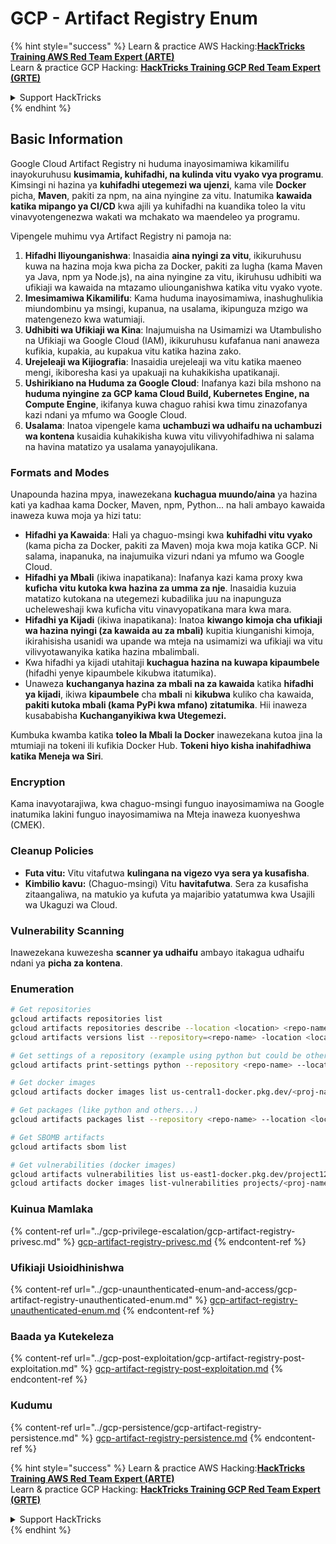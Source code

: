 # GCP - Artifact Registry Enum

{% hint style="success" %}
Learn & practice AWS Hacking:<img src="../../../.gitbook/assets/image (1).png" alt="" data-size="line">[**HackTricks Training AWS Red Team Expert (ARTE)**](https://training.hacktricks.xyz/courses/arte)<img src="../../../.gitbook/assets/image (1).png" alt="" data-size="line">\
Learn & practice GCP Hacking: <img src="../../../.gitbook/assets/image (2).png" alt="" data-size="line">[**HackTricks Training GCP Red Team Expert (GRTE)**<img src="../../../.gitbook/assets/image (2).png" alt="" data-size="line">](https://training.hacktricks.xyz/courses/grte)

<details>

<summary>Support HackTricks</summary>

* Check the [**subscription plans**](https://github.com/sponsors/carlospolop)!
* **Join the** 💬 [**Discord group**](https://discord.gg/hRep4RUj7f) or the [**telegram group**](https://t.me/peass) or **follow** us on **Twitter** 🐦 [**@hacktricks\_live**](https://twitter.com/hacktricks\_live)**.**
* **Share hacking tricks by submitting PRs to the** [**HackTricks**](https://github.com/carlospolop/hacktricks) and [**HackTricks Cloud**](https://github.com/carlospolop/hacktricks-cloud) github repos.

</details>
{% endhint %}

## Basic Information

Google Cloud Artifact Registry ni huduma inayosimamiwa kikamilifu inayokuruhusu **kusimamia, kuhifadhi, na kulinda vitu vyako vya programu**. Kimsingi ni hazina ya **kuhifadhi utegemezi wa ujenzi**, kama vile **Docker** picha, **Maven**, pakiti za npm, na aina nyingine za vitu. Inatumika **kawaida katika mipango ya CI/CD** kwa ajili ya kuhifadhi na kuandika toleo la vitu vinavyotengenezwa wakati wa mchakato wa maendeleo ya programu.

Vipengele muhimu vya Artifact Registry ni pamoja na:

1. **Hifadhi Iliyounganishwa**: Inasaidia **aina nyingi za vitu**, ikikuruhusu kuwa na hazina moja kwa picha za Docker, pakiti za lugha (kama Maven ya Java, npm ya Node.js), na aina nyingine za vitu, ikiruhusu udhibiti wa ufikiaji wa kawaida na mtazamo uliounganishwa katika vitu vyako vyote.
2. **Imesimamiwa Kikamilifu**: Kama huduma inayosimamiwa, inashughulikia miundombinu ya msingi, kupanua, na usalama, ikipunguza mzigo wa matengenezo kwa watumiaji.
3. **Udhibiti wa Ufikiaji wa Kina**: Inajumuisha na Usimamizi wa Utambulisho na Ufikiaji wa Google Cloud (IAM), ikikuruhusu kufafanua nani anaweza kufikia, kupakia, au kupakua vitu katika hazina zako.
4. **Urejeleaji wa Kijiografia**: Inasaidia urejeleaji wa vitu katika maeneo mengi, ikiboresha kasi ya upakuaji na kuhakikisha upatikanaji.
5. **Ushirikiano na Huduma za Google Cloud**: Inafanya kazi bila mshono na **huduma nyingine za GCP kama Cloud Build, Kubernetes Engine, na Compute Engine**, ikifanya kuwa chaguo rahisi kwa timu zinazofanya kazi ndani ya mfumo wa Google Cloud.
6. **Usalama**: Inatoa vipengele kama **uchambuzi wa udhaifu na uchambuzi wa kontena** kusaidia kuhakikisha kuwa vitu vilivyohifadhiwa ni salama na havina matatizo ya usalama yanayojulikana.

### Formats and Modes

Unapounda hazina mpya, inawezekana **kuchagua muundo/aina** ya hazina kati ya kadhaa kama Docker, Maven, npm, Python... na hali ambayo kawaida inaweza kuwa moja ya hizi tatu:

* **Hifadhi ya Kawaida**: Hali ya chaguo-msingi kwa **kuhifadhi vitu vyako** (kama picha za Docker, pakiti za Maven) moja kwa moja katika GCP. Ni salama, inapanuka, na inajumuika vizuri ndani ya mfumo wa Google Cloud.
* **Hifadhi ya Mbali** (ikiwa inapatikana): Inafanya kazi kama proxy kwa **kuficha vitu kutoka kwa hazina za umma za nje**. Inasaidia kuzuia matatizo kutokana na utegemezi kubadilika juu na inapunguza ucheleweshaji kwa kuficha vitu vinavyopatikana mara kwa mara.
* **Hifadhi ya Kijadi** (ikiwa inapatikana): Inatoa **kiwango kimoja cha ufikiaji wa hazina nyingi (za kawaida au za mbali)** kupitia kiunganishi kimoja, ikirahisisha usanidi wa upande wa mteja na usimamizi wa ufikiaji wa vitu vilivyotawanyika katika hazina mbalimbali.
* Kwa hifadhi ya kijadi utahitaji **kuchagua hazina na kuwapa kipaumbele** (hifadhi yenye kipaumbele kikubwa itatumika).
* Unaweza **kuchanganya hazina za mbali na za kawaida** katika **hifadhi ya kijadi**, ikiwa **kipaumbele** cha **mbali** ni **kikubwa** kuliko cha kawaida, **pakiti kutoka mbali (kama PyPi kwa mfano) zitatumika**. Hii inaweza kusababisha **Kuchanganyikiwa kwa Utegemezi.**

Kumbuka kwamba katika **toleo la Mbali la Docker** inawezekana kutoa jina la mtumiaji na tokeni ili kufikia Docker Hub. **Tokeni hiyo kisha inahifadhiwa katika Meneja wa Siri**.

### Encryption

Kama inavyotarajiwa, kwa chaguo-msingi funguo inayosimamiwa na Google inatumika lakini funguo inayosimamiwa na Mteja inaweza kuonyeshwa (CMEK).

### Cleanup Policies

* **Futa vitu:** Vitu vitafutwa **kulingana na vigezo vya sera ya kusafisha**.
* **Kimbilio kavu:** (Chaguo-msingi) Vitu **havitafutwa**. Sera za kusafisha zitaangaliwa, na matukio ya kufuta ya majaribio yatatumwa kwa Usajili wa Ukaguzi wa Cloud.

### Vulnerability Scanning

Inawezekana kuwezesha **scanner ya udhaifu** ambayo itakagua udhaifu ndani ya **picha za kontena**.

### Enumeration
```bash
# Get repositories
gcloud artifacts repositories list
gcloud artifacts repositories describe --location <location> <repo-name>
gcloud artifacts versions list --repository=<repo-name> -location <location> --package <package-name>

# Get settings of a repository (example using python but could be other)
gcloud artifacts print-settings python --repository <repo-name> --location <location>

# Get docker images
gcloud artifacts docker images list us-central1-docker.pkg.dev/<proj-name>/<repo-name>

# Get packages (like python and others...)
gcloud artifacts packages list --repository <repo-name> --location <location>

# Get SBOMB artifacts
gcloud artifacts sbom list

# Get vulnerabilities (docker images)
gcloud artifacts vulnerabilities list us-east1-docker.pkg.dev/project123/repository123/someimage@sha256:49765698074d6d7baa82f
gcloud artifacts docker images list-vulnerabilities projects/<proj-name>/locations/<location>/scans/<scan-uuid>
```
### Kuinua Mamlaka

{% content-ref url="../gcp-privilege-escalation/gcp-artifact-registry-privesc.md" %}
[gcp-artifact-registry-privesc.md](../gcp-privilege-escalation/gcp-artifact-registry-privesc.md)
{% endcontent-ref %}

### Ufikiaji Usioidhinishwa

{% content-ref url="../gcp-unaunthenticated-enum-and-access/gcp-artifact-registry-unauthenticated-enum.md" %}
[gcp-artifact-registry-unauthenticated-enum.md](../gcp-unaunthenticated-enum-and-access/gcp-artifact-registry-unauthenticated-enum.md)
{% endcontent-ref %}

### Baada ya Kutekeleza

{% content-ref url="../gcp-post-exploitation/gcp-artifact-registry-post-exploitation.md" %}
[gcp-artifact-registry-post-exploitation.md](../gcp-post-exploitation/gcp-artifact-registry-post-exploitation.md)
{% endcontent-ref %}

### Kudumu

{% content-ref url="../gcp-persistence/gcp-artifact-registry-persistence.md" %}
[gcp-artifact-registry-persistence.md](../gcp-persistence/gcp-artifact-registry-persistence.md)
{% endcontent-ref %}

{% hint style="success" %}
Learn & practice AWS Hacking:<img src="../../../.gitbook/assets/image (1).png" alt="" data-size="line">[**HackTricks Training AWS Red Team Expert (ARTE)**](https://training.hacktricks.xyz/courses/arte)<img src="../../../.gitbook/assets/image (1).png" alt="" data-size="line">\
Learn & practice GCP Hacking: <img src="../../../.gitbook/assets/image (2).png" alt="" data-size="line">[**HackTricks Training GCP Red Team Expert (GRTE)**<img src="../../../.gitbook/assets/image (2).png" alt="" data-size="line">](https://training.hacktricks.xyz/courses/grte)

<details>

<summary>Support HackTricks</summary>

* Check the [**subscription plans**](https://github.com/sponsors/carlospolop)!
* **Join the** 💬 [**Discord group**](https://discord.gg/hRep4RUj7f) or the [**telegram group**](https://t.me/peass) or **follow** us on **Twitter** 🐦 [**@hacktricks\_live**](https://twitter.com/hacktricks\_live)**.**
* **Share hacking tricks by submitting PRs to the** [**HackTricks**](https://github.com/carlospolop/hacktricks) and [**HackTricks Cloud**](https://github.com/carlospolop/hacktricks-cloud) github repos.

</details>
{% endhint %}
